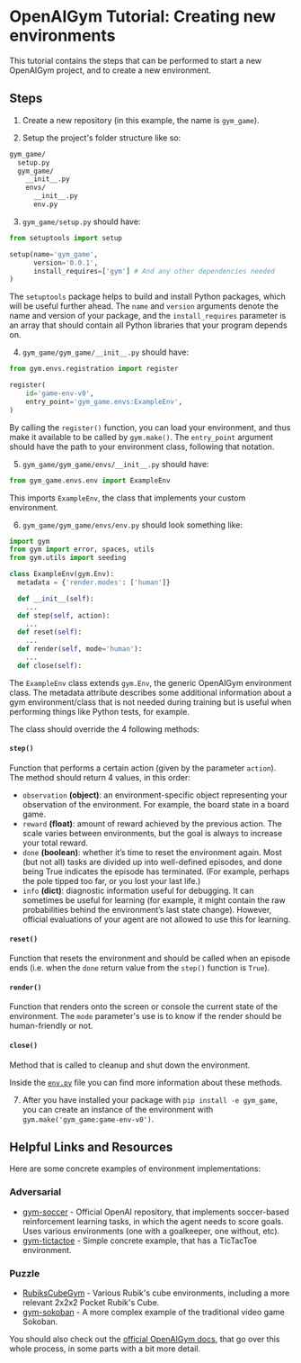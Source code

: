 # OpenAIGym Tutorial: Creating new environments

This tutorial contains the steps that can be performed to start a new OpenAIGym project, and to create a new environment.

## Steps

1. Create a new repository (in this example, the name is `gym_game`).

2. Setup the project's folder structure like so:
  ```sh
  gym_game/
    setup.py
    gym_game/
      __init__.py
      envs/
        __init__.py
        env.py
  ```

3. `gym_game/setup.py` should have:

  ```python
  from setuptools import setup

  setup(name='gym_game',
        version='0.0.1',
        install_requires=['gym'] # And any other dependencies needed
  )
  ```
The `setuptools` package helps to build and install Python packages, which will be useful further ahead. The `name` and `version` arguments denote the name and version of your package, and the `install_requires` parameter is an array that should contain all Python libraries that your program depends on.

4. `gym_game/gym_game/__init__.py` should have:
  ```python
  from gym.envs.registration import register

  register(
      id='game-env-v0',
      entry_point='gym_game.envs:ExampleEnv',
  )
  ```

By calling the `register()` function, you can load your environment, and thus make it available to be called by `gym.make()`. The `entry_point` argument should have the path to your environment class, following that notation.

5. `gym_game/gym_game/envs/__init__.py` should have:
  ```python
  from gym_game.envs.env import ExampleEnv
  ```

This imports `ExampleEnv`, the class that implements your custom environment.

6. `gym_game/gym_game/envs/env.py` should look something like:
  ```python
  import gym
  from gym import error, spaces, utils
  from gym.utils import seeding

  class ExampleEnv(gym.Env):
    metadata = {'render.modes': ['human']}

    def __init__(self):
      ...
    def step(self, action):
      ...
    def reset(self):
      ...
    def render(self, mode='human'):
      ...
    def close(self):
  ```

The `ExampleEnv` class extends `gym.Env`, the generic OpenAIGym environment class. The metadata attribute describes some additional information about a gym environment/class that is not needed during training but is useful when performing things like Python tests, for example.

The class should override the 4 following methods:

#### `step()`
Function that performs a certain action (given by the parameter `action`). The method should return 4 values, in this order:

* `observation` **(object)**: an environment-specific object representing your observation of the environment. For example, the board state in a board game.
* `reward` **(float)**: amount of reward achieved by the previous action. The scale varies between environments, but the goal is always to increase your total reward.
* `done` **(boolean)**: whether it’s time to reset the environment again. Most (but not all) tasks are divided up into well-defined episodes, and done being True indicates the episode has terminated. (For example, perhaps the pole tipped too far, or you lost your last life.)
* `info` **(dict)**: diagnostic information useful for debugging. It can sometimes be useful for learning (for example, it might contain the raw probabilities behind the environment’s last state change). However, official evaluations of your agent are not allowed to use this for learning.

#### `reset()`
Function that resets the environment and should be called when an episode ends (i.e. when the `done` return value from the `step()` function is `True`).

#### `render()`
Function that renders onto the screen or console the current state of the environment. The `mode` parameter's use is to know if the render should be human-friendly or not.

#### `close()`
Method that is called to cleanup and shut down the environment.

Inside the [`env.py`](https://github.com/MiguelDelPinto/gym-env-tutorial/blob/main/gym_game/gym_game/envs/env.py) file you can find more information about these methods.

7. After you have installed your package with `pip install -e gym_game`, you can create an instance of the environment with `gym.make('gym_game:game-env-v0')`.

## Helpful Links and Resources

Here are some concrete examples of environment implementations:

### Adversarial
* [gym-soccer](https://github.com/openai/gym-soccer) - Official OpenAI repository, that implements soccer-based reinforcement learning tasks, in which the agent needs to score goals. Uses various environments (one with a goalkeeper, one without, etc).
* [gym-tictactoe](https://github.com/haje01/gym-tictactoe) - Simple concrete example, that has a TicTacToe environment.

### Puzzle
* [RubiksCubeGym](https://github.com/DoubleGremlin181/RubiksCubeGym) - Various Rubik's cube environments, including a more relevant 2x2x2 Pocket Rubik's Cube.
* [gym-sokoban](https://github.com/mpSchrader/gym-sokoban) - A more complex example of the traditional video game Sokoban.

You should also check out the [official OpenAIGym docs](https://gym.openai.com/docs/), that go over this whole process, in some parts with a bit more detail.
